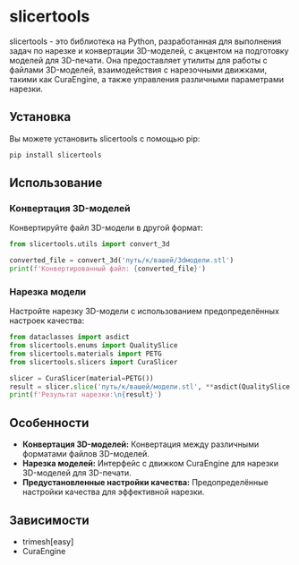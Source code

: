 # slicertools

slicertools - это библиотека на Python, разработанная для выполнения задач по нарезке и конвертации 3D-моделей, с акцентом на подготовку моделей для 3D-печати. Она предоставляет утилиты для работы с файлами 3D-моделей, взаимодействия с нарезочными движками, такими как CuraEngine, а также управления различными параметрами нарезки.

## Установка

Вы можете установить slicertools с помощью pip:

```bash
pip install slicertools
```
## Использование
### Конвертация 3D-моделей
Конвертируйте файл 3D-модели в другой формат:

```python
from slicertools.utils import convert_3d

converted_file = convert_3d('путь/к/вашей/3dмодели.stl')
print(f'Конвертированный файл: {converted_file}')
```
### Нарезка модели
Настройте нарезку 3D-модели с использованием предопределённых настроек качества:

```python
from dataclasses import asdict
from slicertools.enums import QualitySlice
from slicertools.materials import PETG
from slicertools.slicers import CuraSlicer

slicer = CuraSlicer(material=PETG())
result = slicer.slice('путь/к/вашей/модели.stl', **asdict(QualitySlice.STANDARD))
print(f'Результат нарезки:\n{result}')
```
## Особенности

- **Конвертация 3D-моделей:** Конвертация между различными форматами файлов 3D-моделей.
- **Нарезка моделей:** Интерфейс с движком CuraEngine для нарезки 3D-моделей для 3D-печати.
- **Предустановленные настройки качества:** Предопределённые настройки качества для эффективной нарезки.

## Зависимости

- trimesh[easy]
- CuraEngine